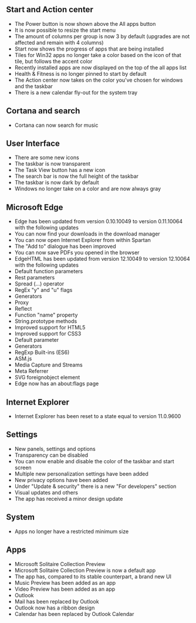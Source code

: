 ## Start and Action center
- The Power button is now shown above the All apps button
- It is now possible to resize the start menu
- The amount of columns per group is now 3 by default (upgrades are not affected and remain with 4 columns)
- Start now shows the progress of apps that are being installed
- Tiles for Win32 apps no longer take a color based on the icon of that tile, but follows the accent color
- Recently installed apps are now displayed on the top of the all apps list
- Health & Fitness is no longer pinned to start by default
- The Action center now takes on the color you've chosen for windows and the taskbar
- There is a new calendar fly-out for the system tray

## Cortana and search
- Cortana can now search for music

## User Interface
- There are some new icons
- The taskbar is now transparent
- The Task View button has a new icon
- The search bar is now the full height of the taskbar
- The taskbar is now dark by default
- Windows no longer take on a color and are now always gray

## Microsoft Edge
- Edge has been updated from version 0.10.10049 to version 0.11.10064 with the following updates
 - You can now find your downloads in the download manager
 - You can now open Internet Explorer from within Spartan
 - The "Add to" dialogue has been improved
 - You can now save PDFs you opened in the browser
- EdgeHTML has been updated from version 12.10049 to version 12.10064 with the following updates
 - Default function parameters
 - Rest parameters
 - Spread (...) operator
 - RegEx "y" and "u" flags
 - Generators
 - Proxy
 - Reflect
 - Function "name" property
 - String.prototype methods
 - Improved support for HTML5
 - Improved support for CSS3
 - Default parameter
 - Generators
 - RegExp Built-ins (ES6)
 - ASM.js
 - Media Capture and Streams
 - Meta Referrer
 - SVG foreignobject element
- Edge now has an about:flags page

## Internet Explorer
- Internet Explorer has been reset to a state equal to version 11.0.9600

## Settings
- New panels, settings and options
 - Transparency can be disabled
 - You can now enable and disable the color of the taskbar and start screen
 - Multiple new personalization settings have been added
 - New privacy options have been added
 - Under "Update & security" there is a new "For developers" section
- Visual updates and others
 - The app has received a minor design update

## System
- Apps no longer have a restricted minimum size

## Apps
- Microsoft Solitaire Collection Preview
 - Microsoft Solitaire Collection Preview is now a default app
 - The app has, compared to its stable counterpart, a brand new UI
- Music Preview has been added as an app
- Video Preview has been added as an app
- Outlook
 - Mail has been replaced by Outlook
 - Outlook now has a ribbon design
 - Calendar has been replaced by Outlook Calendar